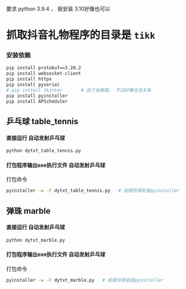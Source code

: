 要求 python 3.9.4  ， 我安装 3.10好像也可以

# 抓取抖音礼物程序的目录是  `tikk`

### 安装依赖
```bash
pip install protobuf==3.20.2
pip install websocket-client
pip install httpx
pip install pyserial
# pip install tkinter       # 这个会报错， 不过好像也没关系
pip install pyinstaller
pip install APScheduler
```

## 乒乓球 table_tennis 
#### 直接运行  自动发射乒乓球
```bash
python dytxt_table_tennis.py
```

#### 打包程序输出exe执行文件 自动发射乒乓球 
打包命令
``` bash
pyinstaller -w -F dytxt_table_tennis.py   # 前提你得安装pyinstaller
```


## 弹珠 marble
#### 直接运行  自动发射乒乓球
```bash
python dytxt_marble.py
```

#### 打包程序输出exe执行文件 自动发射乒乓球 
打包命令
``` bash
pyinstaller -w -F dytxt_marble.py   # 前提你得安装pyinstaller
```
